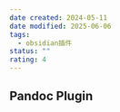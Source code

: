 ```yaml
---
date created: 2024-05-11
date modified: 2025-06-06
tags:
  - obsidian插件
status: ""
rating: 4
---
```


## Pandoc Plugin
